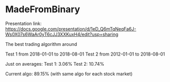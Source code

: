 # MadeFromBinary

Presentation link: https://docs.google.com/presentation/d/1eD_Q6mTqNeqFa6J-Ws0X07s6WaAr0yT6cJJ3XXKuxH4/edit?usp=sharing

The best trading algorithm around 

Test 1 from 2018-01-01 to 2018-08-01
Test 2 from 2012-01-01 to 2018-08-01

Just on averages:
  Test 1: 3.06%
  Test 2: 10.74%

Current algo: 89.15% (with same algo for each stock market)
